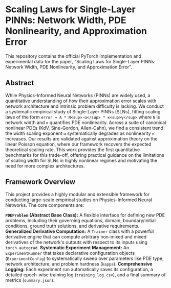 # Scaling Laws for Single-Layer PINNs: Network Width, PDE Nonlinearity, and Approximation Error

This repository contains the official PyTorch implementation and experimental data for the paper, "Scaling Laws for Single-Layer PINNs: Network Width, PDE Nonlinearity, and Approximation Error".

## Abstract

While Physics-Informed Neural Networks (PINNs) are widely used, a quantitative understanding of how their approximation error scales with network architecture and intrinsic problem difficulty is lacking. We conduct a systematic empirical study of Single-Layer PINNs (SLNs), fitting scaling laws of the form `error ≈ A * N<sup>-α</sup> * κ<sup>γ</sup>` where `N` is network width and `κ` quantifies PDE nonlinearity. Across a suite of canonical nonlinear PDEs (KdV, Sine-Gordon, Allen-Cahn), we find a consistent trend: the width scaling exponent `α` systematically degrades as nonlinearity `κ` increases. Our results are validated against approximation theory on the linear Poisson equation, where our framework recovers the expected theoretical scaling rate. This work provides the first quantitative benchmarks for this trade-off, offering practical guidance on the limitations of scaling width for SLNs in highly nonlinear regimes and motivating the need for more complex architectures.

## Framework Overview

This project provides a highly modular and extensible framework for conducting large-scale empirical studies on Physics-Informed Neural Networks. The core components are:

**`PDEProblem` (Abstract Base Class):** A flexible interface for defining new PDE problems, including their governing equations, domain, boundary/initial conditions, ground truth solutions, and derivative requirements.
**Generalized Derivative Computation:** A `Trainer` class with a powerful derivative engine that can compute arbitrary non-mixed and mixed derivatives of the network's outputs with respect to its inputs using `torch.autograd`.
**Systematic Experiment Management:** An `ExperimentRunner` that takes declarative configuration objects (`ExperimentConfig`) to systematically sweep over parameters like PDE type, network architecture, and problem hardness (`kappa`).
**Comprehensive Logging:** Each experiment run automatically saves its configuration, a detailed epoch-wise training log (`training_log.csv`), and a final summary of metrics (`summary.json`).
